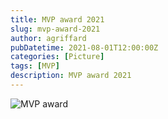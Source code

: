 ```yaml
---
title: MVP award 2021
slug: mvp-award-2021
author: agriffard
pubDatetime: 2021-08-01T12:00:00Z
categories: [Picture]
tags: [MVP]
description: MVP award 2021
---
```


![MVP award](/assets/blog/Microsoft-Most-Valuable-Professional/mvp2021.jpg)
